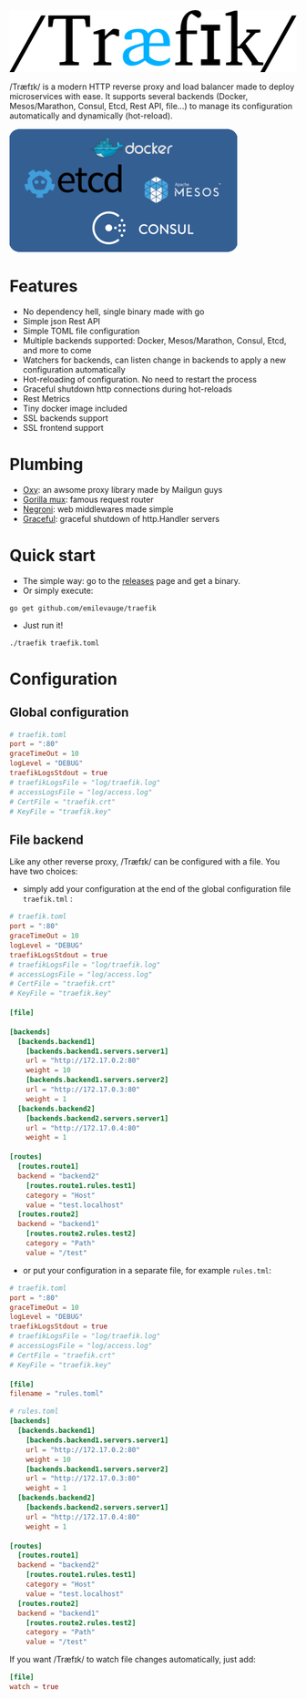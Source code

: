 ![/Træfɪk/](docs/img/traefik.logo.png "/Træfɪk/")

/Træfɪk/ is a modern HTTP reverse proxy and load balancer made to deploy microservices with ease.
It supports several backends (Docker, Mesos/Marathon, Consul, Etcd, Rest API, file...) to manage its configuration automatically and dynamically (hot-reload).

![Backends](docs/img/backends.png "Backends")

# Features

* No dependency hell, single binary made with go
* Simple json Rest API
* Simple TOML file configuration
* Multiple backends supported: Docker, Mesos/Marathon, Consul, Etcd, and more to come
* Watchers for backends, can listen change in backends to apply a new configuration automatically
* Hot-reloading of configuration. No need to restart the process
* Graceful shutdown http connections during hot-reloads
* Rest Metrics
* Tiny docker image included
* SSL backends support
* SSL frontend support

# Plumbing

* [Oxy](https://github.com/mailgun/oxy/): an awsome proxy library made by Mailgun guys
* [Gorilla mux](https://github.com/gorilla/mux): famous request router
* [Negroni](https://github.com/codegangsta/negroni): web middlewares made simple
* [Graceful](https://github.com/tylerb/graceful): graceful shutdown of http.Handler servers

# Quick start

* The simple way: go to the [releases](https://github.com/emilevauge/traefik/releases) page and get a binary.
* Or simply execute:

```
go get github.com/emilevauge/traefik
```
* Just run it!

```
./traefik traefik.toml
```

# Configuration

## Global configuration

```toml
# traefik.toml
port = ":80"
graceTimeOut = 10
logLevel = "DEBUG"
traefikLogsStdout = true
# traefikLogsFile = "log/traefik.log"
# accessLogsFile = "log/access.log"
# CertFile = "traefik.crt"
# KeyFile = "traefik.key"
```

## File backend

Like any other reverse proxy, /Træfɪk/ can be configured with a file. You have two choices:

* simply add your configuration at the end of the global configuration file ```traefik.tml``` :

```toml
# traefik.toml
port = ":80"
graceTimeOut = 10
logLevel = "DEBUG"
traefikLogsStdout = true
# traefikLogsFile = "log/traefik.log"
# accessLogsFile = "log/access.log"
# CertFile = "traefik.crt"
# KeyFile = "traefik.key"

[file]

[backends]
  [backends.backend1]
    [backends.backend1.servers.server1]
    url = "http://172.17.0.2:80"
    weight = 10
    [backends.backend1.servers.server2]
    url = "http://172.17.0.3:80"
    weight = 1
  [backends.backend2]
    [backends.backend2.servers.server1]
    url = "http://172.17.0.4:80"
    weight = 1

[routes]
  [routes.route1]
  backend = "backend2"
    [routes.route1.rules.test1]
    category = "Host"
    value = "test.localhost"
  [routes.route2]
  backend = "backend1"
    [routes.route2.rules.test2]
    category = "Path"
    value = "/test"

```

* or put your configuration in a separate file, for example ```rules.tml```:

```toml
# traefik.toml
port = ":80"
graceTimeOut = 10
logLevel = "DEBUG"
traefikLogsStdout = true
# traefikLogsFile = "log/traefik.log"
# accessLogsFile = "log/access.log"
# CertFile = "traefik.crt"
# KeyFile = "traefik.key"

[file]
filename = "rules.toml"
```

```toml
# rules.toml
[backends]
  [backends.backend1]
    [backends.backend1.servers.server1]
    url = "http://172.17.0.2:80"
    weight = 10
    [backends.backend1.servers.server2]
    url = "http://172.17.0.3:80"
    weight = 1
  [backends.backend2]
    [backends.backend2.servers.server1]
    url = "http://172.17.0.4:80"
    weight = 1

[routes]
  [routes.route1]
  backend = "backend2"
    [routes.route1.rules.test1]
    category = "Host"
    value = "test.localhost"
  [routes.route2]
  backend = "backend1"
    [routes.route2.rules.test2]
    category = "Path"
    value = "/test"
```

If you want /Træfɪk/ to watch file changes automatically, just add:

```toml
[file]
watch = true
```
